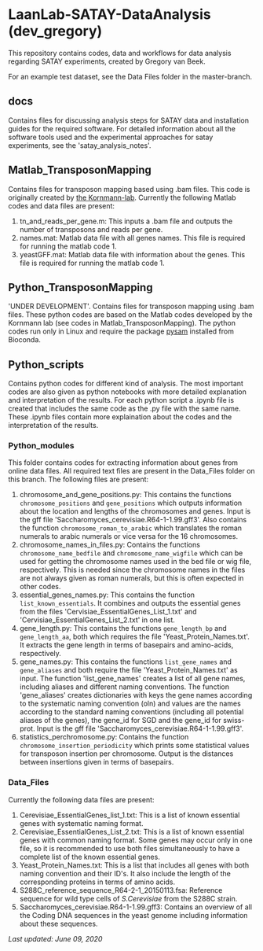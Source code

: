 # LaanLab-SATAY-DataAnalysis (dev_gregory)

This repository contains codes, data and workflows for data analysis regarding SATAY experiments, created by Gregory van Beek.

For an example test dataset, see the Data Files folder in the master-branch.

## docs

Contains files for discussing analysis steps for SATAY data and installation guides for the required software.
For detailed information about all the software tools used and the experimental approaches for satay experiments, see the 'satay_analysis_notes'.

## Matlab_TransposonMapping

Contains files for transposon mapping based using .bam files.
This code is originally created by [the Kornmann-lab](https://sites.google.com/site/satayusers/complete-protocol/bioinformatics-analysis/matlab-script).
Currently the following Matlab codes and data files are present:

1. tn_and_reads_per_gene.m: This inputs a .bam file and outputs the number of transposons and reads per gene.
2. names.mat: Matlab data file with all genes names. This file is required for running the matlab code 1.
3. yeastGFF.mat: Matlab data file with information about the genes. This file is required for running the matlab code 1.

## Python_TransposonMapping

'UNDER DEVELOPMENT'.
Contains files for transposon mapping using .bam files.
These python codes are based on the Matlab codes developed by the Kornmann lab (see codes in Matlab_TransposonMapping).
The python codes run only in Linux and require the package [pysam](https://pysam.readthedocs.io/en/latest/index.html) installed from Bioconda.

## Python_scripts

Contains python codes for different kind of analysis. The most important codes are also given as python notebooks with more detailed explanation and interpretation of the results.
For each python script a .ipynb file is created that includes the same code as the .py file with the same name.
These .ipynb files contain more explaination about the codes and the interpretation of the results.

### Python_modules

This folder contains codes for extracting information about genes from online data files. All required text files are present in the Data_Files folder on this branch.
The following files are present:

1. chromosome_and_gene_positions.py: This contains the functions `chromosome_positions` and `gene_positions` which outputs information about the location and lengths of the chromosomes and genes. Input is the gff file 'Saccharomyces_cerevisiae.R64-1-1.99.gff3'. Also contains the function `chromosome_roman_to_arabic` which translates the roman numerals to arabic numerals or vice versa for the 16 chromosomes.
2. chromosome_names_in_files.py: Contains the functions `chromosome_name_bedfile` and `chromosome_name_wigfile` which can be used for getting the chromosome names used in the bed file or wig file, respectively. This is needed since the chromosome names in the files are not always given as roman numerals, but this is often expected in other codes.
3. essential_genes_names.py: This contains the function `list_known_essentials`. It combines and outputs the essential genes from the files 'Cervisiae_EssentialGenes_List_1.txt' and 'Cervisiae_EssentialGenes_List_2.txt' in one list.
4. gene_length.py: This contains the functions `gene_length_bp` and `gene_length_aa`, both which requires the file 'Yeast_Protein_Names.txt'. It extracts the gene length in terms of basepairs and amino-acids, respectively.
5. gene_names.py: This contains the functions `list_gene_names` and `gene_aliases` and both require the file 'Yeast_Protein_Names.txt' as input. The function 'list_gene_names' creates a list of all gene names, including aliases and different naming conventions. The function 'gene_aliases' creates dictionaries with keys the gene names according to the systematic naming convention (oln) and values are the names according to the standard naming conventions (including all potential aliases of the genes), the gene_id for SGD and the gene_id for swiss-prot. Input is the gff file 'Saccharomyces_cerevisiae.R64-1-1.99.gff3'.
6. statistics_perchromosome.py: Contains the function `chromosome_insertion_periodicity` which prints some statistical values for transposon insertion per chromosome. Output is the distances between insertions given in terms of basepairs.

### Data_Files

Currently the following data files are present:

1. Cerevisiae_EssentialGenes_list_1.txt: This is a list of known essential genes with systematic naming format.
2. Cerevisiae_EssentialGenes_List_2.txt: This is a list of known essential genes with common naming format. Some genes may occur only in one file, so it is recommended to use both files simultaneously to have a complete list of the known essential genes.
3. Yeast_Protein_Names.txt: This is a list that includes all genes with both naming convention and their ID's. It also include the length of the corresponding proteins in terms of amino acids.
4. S288C_reference_sequence_R64-2-1_20150113.fsa: Reference sequence for wild type cells of *S.Cerevisiae* from the S288C strain.
5. Saccharomyces_cerevisiae.R64-1-1.99.gff3: Contains an overview of all the Coding DNA sequences in the yeast genome including information about these sequences.

*Last updated: June 09, 2020*
